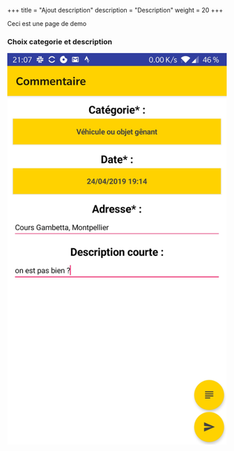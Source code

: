 +++
title = "Ajout description"
description = "Description"
weight = 20
+++

Ceci est une page de demo

### Choix categorie et description

![Magic](images/etape-3.jpg?width=300&classes=shadow)
